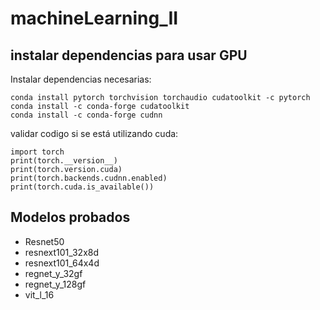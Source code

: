 # machineLearning_II

## instalar dependencias para usar GPU

Instalar dependencias necesarias:

```
conda install pytorch torchvision torchaudio cudatoolkit -c pytorch
conda install -c conda-forge cudatoolkit
conda install -c conda-forge cudnn
```

validar codigo si se está utilizando cuda:

```
import torch
print(torch.__version__)
print(torch.version.cuda)
print(torch.backends.cudnn.enabled)
print(torch.cuda.is_available())
```
## Modelos probados

- Resnet50
- resnext101_32x8d
- resnext101_64x4d
- regnet_y_32gf
- regnet_y_128gf
- vit_l_16
